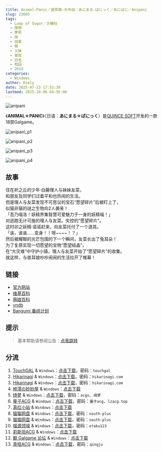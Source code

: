 ```yaml
---
title: Animal☆Panic／兽耳娘☆大作战／あにまる☆ぱにっく／あにぱに／Anipani
slug: 23605
tags:
  - Lump of Sugar／方糖社
  - 废萌
  - 萝莉
  - 妹
  - 纯爱
  - 萌
  - 义妹
  - 兽耳
  - 白毛
  - 校园
  - 2019
categories:
  - Windows
author: Dimly
date: 2025-07-23 17:52:30
lastmod: 2025-10-06 04:56:00
---
```


![anipani](https://static.30hb.cn/vndb/img/anipani.webp)

《**ANIMAL☆PANIC**》（日语：**あにまる☆ぱにっく**）是[QUINCE SOFT](https://zh.moegirl.org.cn/QUINCE_SOFT)开发的一款18禁Galgame。

<!--more-->

![anipani_p1](https://static.30hb.cn/vndb/img/anipani_p1.webp)

![anipani_p2](https://static.30hb.cn/vndb/img/anipani_p2.webp)

![anipani_p3](https://static.30hb.cn/vndb/img/anipani_p3.webp)

![anipani_p4](https://static.30hb.cn/vndb/img/anipani_p4.webp)

## 故事

住在祈之丘的少年·白藤理人与妹妹友菜，  
和朋友及同学们过着平和也热闹的生活。  
但是理人与友菜发现不可思议的宝石“愿望碎片”后被盯上了，  
似猫非猫的谜之生物向2人袭来！  
「吾乃喵洛！妖精界集智慧可爱魅力于一身的妖精喵！」  
对逃跑无计可施的理人与友菜。失控的“愿望碎片”。  
这时卯之妖精·诺诺赶来，向友菜托付了一个道具。  
「诶，诶诶……变身！！呀~~~~！？」  
然后被耀眼的光芒包围的下一个瞬间，友菜长出了兔耳朵！  
为了复原实现一切愿望的宝物“愿望结晶”，  
在“大灾难”中守护小镇，理人与友菜开始了“愿望碎片”的收集。  
就这样，与兽耳娘吵吵闹闹的生活拉开了帷幕！

## 链接

- [官方网站](http://quincesoft.jp/product/anipani/index.html)
- [维基百科](https://zh.wikipedia.org/wiki/ANIMAL%E2%98%86PANIC)
- [萌娘百科](https://zh.moegirl.org.cn/ANIMAL_PANIC)
- [vndb](https://vndb.org/v26513)
- [Bangumi 番组计划](https://bgm.tv/subject/290672)

## 提示

> 基本帮助请参阅公告：[点我跳转](/)

## 分流

1.  [TouchGAL](https://www.touchgal.us/) & `Windows`：[点击下载](https://pan.touchgal.net/s/nZEIY)，密码：`touchgal`
2.  [Hikarinagi](https://www.hikarinagi.net/) & `Windows`：[点击下载](https://pan.yurari.moe/s/wpVMUz)，密码：`hikarinagi.com`
3.  [Hikarinagi](https://www.hikarinagi.net/) & `Windows`：[点击下载](https://pan.yurari.moe/s/8WWCZ)，密码：`hikarinagi.com`
4.  [梓澪の妙妙屋](https://zi0.cc/) & `Windows`：[点击下载](https://zi0.cc/%E5%90%88%E9%9B%86%E7%B3%BB%E5%88%97/%E5%8D%97+GalGame%E6%B1%89%E5%8C%96%E5%8C%BA%E5%85%A8%E5%8C%BA%E8%B5%84%E6%BA%90%E5%A4%87%E4%BB%BD/02/[QUINCE%20SOFT]%20%E3%81%82%E3%81%AB%E3%81%BE%E3%82%8B%E2%98%86%E3%81%B1%E3%81%AB%E3%81%A3%E3%81%8F%20%20Animal%E2%98%86Panic%20%20V2.0%E5%85%A8%E7%BA%BF%E6%9C%80%E7%BB%88%E6%B1%89%E5%8C%96%E7%A1%AC%E7%9B%98%E7%89%88[%E8%99%9A%E7%A9%BA%E5%8F%9B%E9%80%86%E5%B8%9D%E9%BE%99%E4%B8%AA%E4%BA%BA%E6%B1%89%E5%8C%96].zip)
5.  [绮梦](https://acgs.one/) & `Windows`：[点击下载](https://game.acgs.one/game/1261.html)，密码：`acgs`、`绮梦`
6.  [量子ACG](https://lzacg.org/) & `Windows`：[点击下载](https://lzacg.cc/4595)，密码：`量子acg`、`lzacg.top`
7.  [真红小站](https://www.shinnku.com/) & `Windows`：[点击下载](https://www.shinnku.com/files/shinnku/0/win/%E5%85%BD%E8%80%B3%E5%A8%98%E5%A4%A7%E4%BD%9C%E6%88%98%26Animal%E2%98%86Panic%20v2.0.7z)
8.  [猫猫网盘](https://catcat.cloud/) & `Windows`：[点击下载](https://catcat.cloud/GalGame/SP%E5%90%8E%E7%AB%AF1[GalGame%E5%88%86%E5%8C%BA]/GalGame%E5%90%88%E9%9B%86-05%E5%8F%B7%E6%9C%BA/Part17/[QUINCE%20SOFT]%20Animal%E2%98%86Panic%EF%BC%8F%E3%81%82%E3%81%AB%E3%81%BE%E3%82%8B%E2%98%86%E3%81%B1%E3%81%AB%E3%81%A3%E3%81%8F%E3%80%90%E8%99%9A%E7%A9%BA%E5%8F%9B%E9%80%86%E5%B8%9D%E9%BE%99%E4%B8%AA%E4%BA%BA%E6%B1%89%E5%8C%96%E3%80%91[Ver2.0].rar)，密码：`south-plus`
9.  [猫猫网盘](https://catcat.cloud/) & `Windows`：[点击下载](https://catcat.cloud/GalGame/SP%E5%90%8E%E7%AB%AF1[GalGame%E5%88%86%E5%8C%BA]/%E5%8D%97+GalGame%E6%B1%89%E5%8C%96%E5%8C%BA%E5%85%A8%E5%8C%BA%E5%A4%87%E4%BB%BD%E5%90%88%E9%9B%86[%E9%87%8D%E5%8E%8B]-%E7%A6%BB%E6%95%A3/%E7%AC%AC%E4%B8%80%E8%BD%AE-Part1/%E6%9C%AC%E4%BD%93/[QUINCE%20SOFT]%20%E3%81%82%E3%81%AB%E3%81%BE%E3%82%8B%E2%98%86%E3%81%B1%E3%81%AB%E3%81%A3%E3%81%8F%20%20Animal%E2%98%86Panic%20%20V2.0%E5%85%A8%E7%BA%BF%E6%9C%80%E7%BB%88%E6%B1%89%E5%8C%96%E7%A1%AC%E7%9B%98%E7%89%88[%E8%99%9A%E7%A9%BA%E5%8F%9B%E9%80%86%E5%B8%9D%E9%BE%99%E4%B8%AA%E4%BA%BA%E6%B1%89%E5%8C%96]/[QUINCE%20SOFT]%20%E3%81%82%E3%81%AB%E3%81%BE%E3%82%8B%E2%98%86%E3%81%B1%E3%81%AB%E3%81%A3%E3%81%8F%20%20Animal%E2%98%86Panic%20%20V2.0%E5%85%A8%E7%BA%BF%E6%9C%80%E7%BB%88%E6%B1%89%E5%8C%96%E7%A1%AC%E7%9B%98%E7%89%88[%E8%99%9A%E7%A9%BA%E5%8F%9B%E9%80%86%E5%B8%9D%E9%BE%99%E4%B8%AA%E4%BA%BA%E6%B1%89%E5%8C%96].rar)，密码：`south-plus`
10.  [喵源领域](https://www.nyantaku.com/) & `Windows`：[点击下载](https://www.nullcloud.top/Game/QUINCE-SOFT/[Windows]ANIMAL%E2%98%86PANIC.7z)，密码：`otaku123`
11.  [莉斯坦ACG](https://www.limulu.moe/) & `Windows`：[点击下载](https://www.limulu.moe/posts/96bfe251)
12.  [鲲 Galgame 论坛](https://www.kungal.com/) & `Windows`：[点击下载](https://www.kungal.com/galgame/223)
13.  [青桔ACG](https://www.qingju.org/) & `Windows`：[点击下载](https://www.qingju.org/3419.html)，密码：`qingju`
